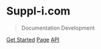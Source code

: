 # Suppl-i.com

> Documentation Development

[Get Started](README) [Page](https://Suppl-i.com/)
[API](https://Suppl-i.com/api)
